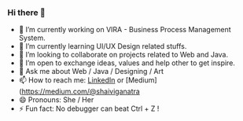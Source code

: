 ### Hi there 👋

- 🔭 I’m currently working on VIRA - Business Process Management System.
- 🌱 I’m currently learning UI/UX Design related stuffs.
- 👯 I’m looking to collaborate on projects related to Web and Java.
- 🤔 I’m open to exchange ideas, values and help other to get inspire.
- 💬 Ask me about Web / Java / Designing / Art
- 📫 How to reach me: [LinkedIn](https://www.linkedin.com/in/shaiviganatra/) or [Medium](https://medium.com/@shaiviganatra
- 😄 Pronouns: She / Her
- ⚡ Fun fact: No debugger can beat Ctrl + Z !
